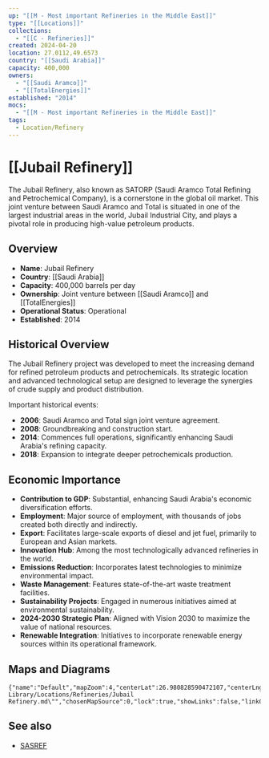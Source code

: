 ```yaml
---
up: "[[M - Most important Refineries in the Middle East]]"
type: "[[Locations]]"
collections:
  - "[[C - Refineries]]"
created: 2024-04-20
location: 27.0112,49.6573
country: "[[Saudi Arabia]]"
capacity: 400,000
owners:
  - "[[Saudi Aramco]]"
  - "[[TotalEnergies]]"
established: "2014"
mocs:
  - "[[M - Most important Refineries in the Middle East]]"
tags:
  - Location/Refinery
---
```


# [[Jubail Refinery]]

The Jubail Refinery, also known as SATORP (Saudi Aramco Total Refining and Petrochemical Company), is a cornerstone in the global oil market. This joint venture between Saudi Aramco and Total is situated in one of the largest industrial areas in the world, Jubail Industrial City, and plays a pivotal role in producing high-value petroleum products.

## Overview

- **Name**: Jubail Refinery
- **Country**: [[Saudi Arabia]]
- **Capacity**: 400,000 barrels per day
- **Ownership**: Joint venture between [[Saudi Aramco]] and [[TotalEnergies]]
- **Operational Status**: Operational
- **Established**: 2014

## Historical Overview

The Jubail Refinery project was developed to meet the increasing demand for refined petroleum products and petrochemicals. Its strategic location and advanced technological setup are designed to leverage the synergies of crude supply and product distribution.

Important historical events:
- **2006**: Saudi Aramco and Total sign joint venture agreement.
- **2008**: Groundbreaking and construction start.
- **2014**: Commences full operations, significantly enhancing Saudi Arabia's refining capacity.
- **2018**: Expansion to integrate deeper petrochemicals production.

## Economic Importance 

- **Contribution to GDP**: Substantial, enhancing Saudi Arabia's economic diversification efforts.
- **Employment**: Major source of employment, with thousands of jobs created both directly and indirectly.
- **Export**: Facilitates large-scale exports of diesel and jet fuel, primarily to European and Asian markets.
- **Innovation Hub**: Among the most technologically advanced refineries in the world.
- **Emissions Reduction**: Incorporates latest technologies to minimize environmental impact.
- **Waste Management**: Features state-of-the-art waste treatment facilities.
- **Sustainability Projects**: Engaged in numerous initiatives aimed at environmental sustainability.
- **2024-2030 Strategic Plan**: Aligned with Vision 2030 to maximize the value of national resources.
- **Renewable Integration**: Initiatives to incorporate renewable energy sources within its operational framework.

## Maps and Diagrams

```mapview
{"name":"Default","mapZoom":4,"centerLat":26.980828590472107,"centerLng":49.65820312500001,"query":"path:\"30 Library/Locations/Refineries/Jubail Refinery.md\"","chosenMapSource":0,"lock":true,"showLinks":false,"linkColor":"red"}
```

## See also

- [SASREF](https://sasref.com.sa/)